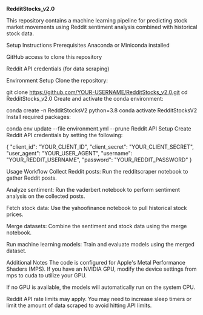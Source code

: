 **RedditStocks_v2.0**


This repository contains a machine learning pipeline for predicting stock market movements using Reddit sentiment analysis combined with historical stock data.

Setup Instructions
Prerequisites
Anaconda or Miniconda installed

GitHub access to clone this repository

Reddit API credentials (for data scraping)

Environment Setup
Clone the repository:


git clone https://github.com/YOUR-USERNAME/RedditStocks_v2.0.git
cd RedditStocks_v2.0
Create and activate the conda environment:

conda create -n RedditStocksV2 python=3.8
conda activate RedditStocksV2
Install required packages:


conda env update --file environment.yml --prune
Reddit API Setup
Create Reddit API credentials by setting the following:


{
  "client_id": "YOUR_CLIENT_ID",
  "client_secret": "YOUR_CLIENT_SECRET",
  "user_agent": "YOUR_USER_AGENT",
  "username": "YOUR_REDDIT_USERNAME",
  "password": "YOUR_REDDIT_PASSWORD"
}


Usage Workflow
Collect Reddit posts:
Run the redditscraper notebook to gather Reddit posts.

Analyze sentiment:
Run the vaderbert notebook to perform sentiment analysis on the collected posts.

Fetch stock data:
Use the yahoofinance notebook to pull historical stock prices.

Merge datasets:
Combine the sentiment and stock data using the merge notebook.

Run machine learning models:
Train and evaluate models using the merged dataset.

Additional Notes
The code is configured for Apple's Metal Performance Shaders (MPS).
If you have an NVIDIA GPU, modify the device settings from mps to cuda to utilize your GPU.

If no GPU is available, the models will automatically run on the system CPU.

Reddit API rate limits may apply.
You may need to increase sleep timers or limit the amount of data scraped to avoid hitting API limits.
